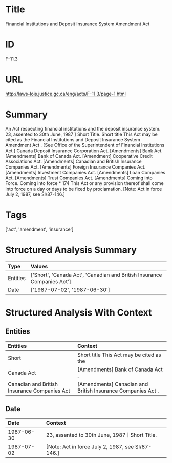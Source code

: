 # Title
Financial Institutions and Deposit Insurance System Amendment Act


# ID
F-11.3

# URL
http://laws-lois.justice.gc.ca/eng/acts/F-11.3/page-1.html


# Summary
An Act respecting financial institutions and the deposit insurance system.
23, assented to 30th June, 1987 ] Short Title.
Short title This Act may be cited as the  Financial Institutions and Deposit Insurance System Amendment Act .
[See  Office of the Superintendent of Financial Institutions Act ] Canada Deposit Insurance Corporation Act.
[Amendments] Bank Act.
[Amendments] Bank of Canada Act.
[Amendment] Cooperative Credit Associations Act.
[Amendments] Canadian and British Insurance Companies Act.
[Amendments] Foreign Insurance Companies Act.
[Amendments] Investment Companies Act.
[Amendments] Loan Companies Act.
[Amendments] Trust Companies Act.
[Amendments] Coming into Force.
Coming into force * 174 This Act or any provision thereof shall come into force on a day or days to be fixed by proclamation.
[Note: Act in force July 2, 1987,  see  SI/87-146.] 


# Tags
['act', 'amendment', 'insurance']


# Structured Analysis Summary
| Type     | Values                                                                  |
|:---------|:------------------------------------------------------------------------|
| Entities | ['Short', 'Canada Act', 'Canadian and British Insurance Companies Act'] |
| Date     | ['1987-07-02', '1987-06-30']                                            |


# Structured Analysis With Context
 


## Entities
| Entities                                     | Context                                                      |
|:---------------------------------------------|:-------------------------------------------------------------|
| Short                                        | Short title This Act may be cited as the                     |
| Canada Act                                   | [Amendments] Bank of  Canada Act .                           |
| Canadian and British Insurance Companies Act | [Amendments]  Canadian and British Insurance Companies Act . |


## Date
| Date       | Context                                             |
|:-----------|:----------------------------------------------------|
| 1987-06-30 | 23, assented to 30th June, 1987 ] Short Title.      |
| 1987-07-02 | [Note: Act in force July 2, 1987,  see  SI/87-146.] |



